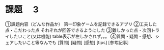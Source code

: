 # 課題　 3
①課題内容（どんな作品か）
第一印象ゲームを記録できるアプリ
②工夫した点・こだわった点
それぞれが回答できるようにした
③難しかった点・次回トライしたいこと(又は機能)
table表示が左しかされず。。。
④質問・疑問・感想、シェアしたいこと等なんでも
[質問]
[疑問]
[感想]
[tips]
[参考記事]
